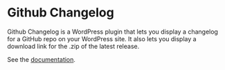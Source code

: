 # Github Changelog

Github Changelog is a WordPress plugin that lets you display a changelog for a GitHub repo on your WordPress site. It also lets you display a download link for the .zip of the latest release.

See the [documentation](http://isabelcastillo.com/docs/category/github-changelog-wordpress-plugin).
